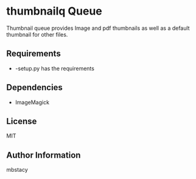 thumbnailq Queue
======================

Thumbnail queue provides Image and pdf thumbnails as well as a default thumbnail for other files.

Requirements
------------

* -setup.py has the requirements

Dependencies
------------

* ImageMagick


License
-------

MIT

Author Information
------------------

mbstacy
